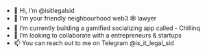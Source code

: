 - 👋 Hi, I’m @isitlegalsid
- 👀 I'm your friendly neighbourhood web3 🕸️ lawyer
- 🌱 I’m currently building a gamified socializing app called - Chillinq 
- 💞️ I’m looking to collaborate with a entrepreneurs & startups
- 📫 You can reach out to me on Telegram @is_it_legal_sid

<!---
isitlegalsid/isitlegalsid is a ✨ special ✨ repository because its `README.md` (this file) appears on your GitHub profile.
You can click the Preview link to take a look at your changes.
--->
